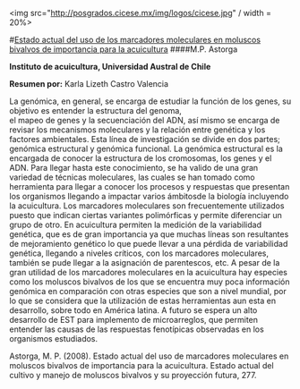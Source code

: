 <img src="http://posgrados.cicese.mx/img/logos/cicese.jpg" / width = 20%>

#[Estado actual del uso de los marcadores moleculares en moluscos bivalvos de importancia para la acuicultura](http://www.fao.org/3/a-i0444s/i0444s23.pdf)
####M.P. Astorga

**Instituto de acuicultura, Universidad Austral de Chile**

**Resumen por:** Karla Lizeth Castro Valencia 

La genómica, en general, se encarga de estudiar la función de los genes, su objetivo es entender la estructura del genoma,  
el mapeo de genes y la secuenciación del ADN, así mismo se encarga de revisar los  mecanismos moleculares y la relación entre 
genética y los factores ambientales. Esta línea de investigación se divide en dos partes; genómica estructural y genómica funcional. 
La genómica estructural es la encargada de conocer la estructura de los cromosomas, los genes y el ADN. 
Para llegar hasta este conocimiento, se ha valido de una gran variedad de técnicas  moleculares, 
las cuales se han tomado como herramienta para llegar a conocer los procesos y respuestas que presentan los organismos 
llegando a impactar varios ámbitosde la biología incluyendo la acuicultura. 
Los marcadores moleculares son frecuentemente utilizados puesto que indican ciertas variantes polimórficas y permite 
diferenciar un grupo de otro.  En acuicultura permiten la medición de la variabilidad genética, que es de gran importancia 
ya que muchas líneas son resultantes de mejoramiento genético lo que puede llevar a una pérdida de variabilidad genética, 
llegando a niveles críticos, con los marcadores moleculares, también se pude llegar a la asignación de parentescos, etc.
A pesar de la gran utilidad de los marcadores moleculares en la acuicultura hay especies como los moluscos bivalvos 
de los que se encuentra muy poca información genómica en  comparación con otras especies que son a nivel mundial, 
por lo que se considera que la utilización de estas herramientas aun esta en desarrollo, sobre todo en América latina. 
A futuro se espera un alto desarrollo de EST para implemento de microarreglos, que permiten entender las causas de las respuestas 
fenotípicas observadas en los organismos estudiados. 

Astorga, M. P. (2008). Estado actual del uso de marcadores moleculares en moluscos bivalvos de importancia para la acuicultura. Estado actual del cultivo y manejo de moluscos bivalvos y su proyección futura, 277.

